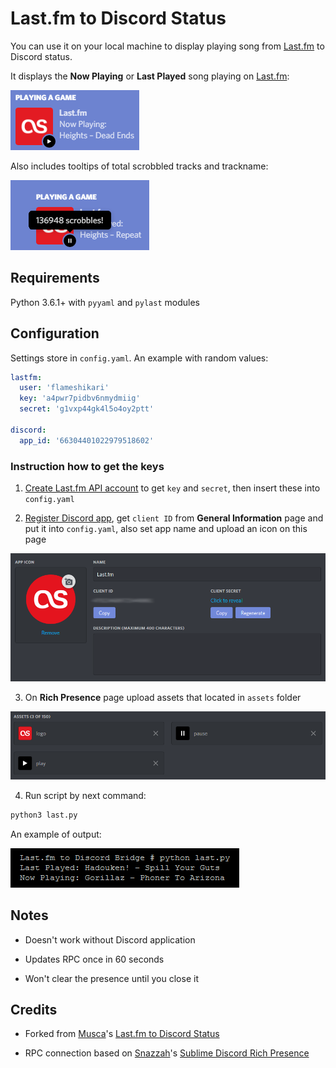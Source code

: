 # Last.fm to Discord Status

You can use it on your local machine to display playing song from [Last.fm](https://last.fm/) to Discord status.

It displays the **Now Playing** or **Last Played** song playing on [Last.fm](https://last.fm/):

![Now Playing and Last Played](.img/2.gif)

Also includes tooltips of total scrobbled tracks and trackname:

![Total Scrobbled Tracks and Trackname](.img/3.gif)

## Requirements

Python 3.6.1+ with `pyyaml` and `pylast` modules

## Configuration

Settings store in `config.yaml`. An example with random values:

```yaml
lastfm:
  user: 'flameshikari'
  key: 'a4pwr7pidbv6nmydmiig'
  secret: 'g1vxp44gk4l5o4oy2ptt'

discord:
  app_id: '66304401022979518602'
```

### Instruction how to get the keys

1. [Create Last.fm API account](https://www.last.fm/api/account/create) to get `key` and `secret`, then insert these into `config.yaml`

2. [Register Discord app](https://discordapp.com/developers/applications/), get `client ID` from **General Information** page and put it into `config.yaml`, also set app name and upload an icon on this page

![General Information Page](.img/4.png)

3. On **Rich Presence** page upload assets that located in `assets` folder

![Rich Presence Assets](.img/5.png)

4. Run script by next command:

```bash
python3 last.py
```

An example of output:

![CLI](.img/6.png)

## Notes

* Doesn't work without Discord application

* Updates RPC once in 60 seconds

* Won't clear the presence until you close it

## Credits

* Forked from [Musca](https://github.com/musca1997)'s [Last.fm to Discord Status](https://github.com/musca1997/lastfm-to-discord-status)

* RPC connection based on [Snazzah](https://github.com/musca1997)'s [Sublime Discord Rich Presence](https://github.com/Snazzah/SublimeDiscordRP)